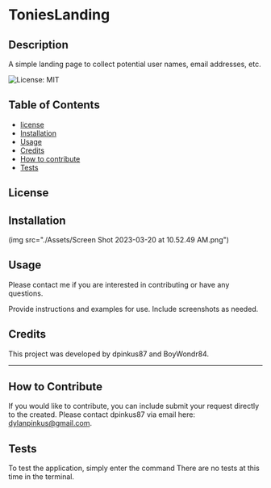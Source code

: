 # ToniesLanding

## Description

A simple landing page to collect potential user names, email  addresses, etc.

![License: MIT](https://img.shields.io/badge/License-MIT-yellow.svg)

## Table of Contents 

- [license](#license)
- [Installation](#installation)
- [Usage](#usage)
- [Credits](#credits)
- [How to contribute](#how-to-contribute)
- [Tests](#tests)

## License

## Installation

(img src="./Assets/Screen Shot 2023-03-20 at 10.52.49 AM.png")

## Usage

Please contact me if you are interested in contributing or have any questions.

Provide instructions and examples for use. Include screenshots as needed.

## Credits

This project was developed by dpinkus87 and BoyWondr84. 

---


## How to Contribute

If you would like to contribute, you can include submit your request directly to the created. Please contact dpinkus87 via email here: dylanpinkus@gmail.com.

## Tests

To test the application, simply enter the command There are no tests at this time in the terminal.

